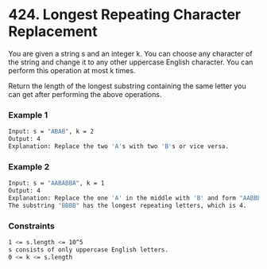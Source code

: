 # 424. Longest Repeating Character Replacement

You are given a string s and an integer k. You can choose any character of the string and change it to any other uppercase English character. You can perform this operation at most k times.

Return the length of the longest substring containing the same letter you can get after performing the above operations.

### Example 1
```sh
Input: s = "ABAB", k = 2
Output: 4
Explanation: Replace the two 'A's with two 'B's or vice versa.
```

### Example 2
```sh
Input: s = "AABABBA", k = 1
Output: 4
Explanation: Replace the one 'A' in the middle with 'B' and form "AABBBBA".
The substring "BBBB" has the longest repeating letters, which is 4.
```

### Constraints
```sh
1 <= s.length <= 10^5
s consists of only uppercase English letters.
0 <= k <= s.length
```
